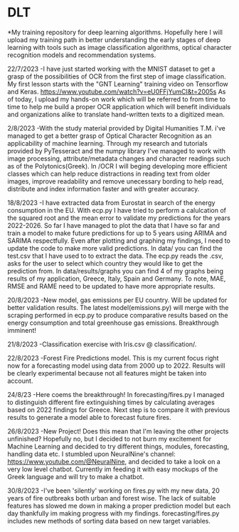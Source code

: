 # DLT
*My training repository for deep learning algorithms. Hopefully here I will upload my training path in better understanding the early stages of deep learning with tools such as image classification algorithms, optical character recognition models and recommendation systems.

22/7/2023
-I have just started working with the MNIST dataset to get a grasp of the possibilities of OCR from the first step of image classification. My first lesson starts with the "GNT Learning" training video on Tensorflow and Keras. https://www.youtube.com/watch?v=eU0FFjYumCI&t=2005s
As of today, I upload my hands-on work which will be referred to from time to time to help me build a proper OCR application which will benefit individuals and organizations alike to translate hand-written texts to a digitized mean.

2/8/2023
-With the study material provided by Digital Humanities T.M. i've managed to get a better grasp of Optical Character Recognition as an applicability of machine learning. Through my research and tutorials provided by PyTesseract and the numpy library I've managed to work with image processing, attribute/metadata changes and character readings such as of the Polytonics(Greek). In /OCR I will beging developing more efficient classes which can help reduce distractions in reading text from older images, improve readability and remove unecessary bording to help read, distribute and index information faster and with greater accuracy.

18/8/2023
-I have extracted data from Eurostat in search of the energy consumption in the EU. With ecp.py I have tried to perform a calulcation of the squared root and the mean error to validate my predictions for the years 2022-2026. So far I have managed to plot the data that I have so far and train a model to make future predictions for up to 5 years using ARIMA and SARIMA respectfully. Even after plotting and graphing my findings, I need to update the code to make more valid predictions. In data/ you can find the test.csv that I have used to to extract the data. The ecp.py reads the .csv, asks for the user to select which country they would like to get the prediction from. In data/results/graphs you can find 4 of my graphs being results of my application, Greece, Italy, Spain and Germany. To note, MAE, RMSE and RAME need to be updated to have more appropriate results.

20/8/2023
-New model, gas emissions per EU country. Will be updated for better validation results. The latest model(emissions.py) will merge with the scraping performed in ecp.py to produce comparative results based on the energy consumption and total greenhouse gas emissions. Breakthrough imminent!

21/8/2023
-Classification exercise with Iris.csv @ classification/.

22/8/2023
-Forest Fire Predictions model. This is my current focus right now for a forecasting model using data from 2000 up to 2022. Results will be clearly experimental because not all features might be taken into account.

24/8/23
-Here coems the breakthrough! In forecasting/fires.py I managed to distinguish different fire extinguishing times by calculating averages based on 2022 findings for Greece. Next step is to compare it with previous results to generate a model able to forecast future fires.

26/8/2023
-New Project! Does this mean that I'm leaving the other projects unfinished? Hopefully no, but I decided to not burn my excitement for Machine Learning and decided to try different things, modules, forecasting, handling data etc. I stumbled upon NeuralNine's channel: https://www.youtube.com/@NeuralNine, and decided to take a look on a very low level chatbot. Currently im feeding it with easy mockups of the Greek language and will try to make a chatbot.

30/8/2023
-I've been 'silently' working on fires.py with my new data, 20 years of fire outbreaks both urban and forest wise. The lack of suitable features has slowed me down in making a proper prediction model but each day thankfully im making progress with my findings. forecasting/fires.py includes new methods of sorting data based on new target variables.
